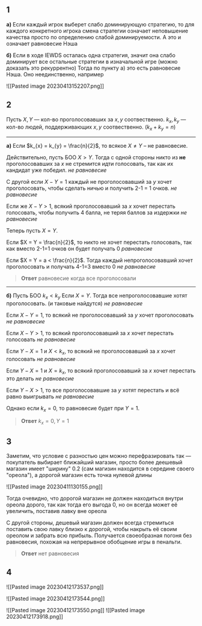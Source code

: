 ## 1
**а)** Если каждый игрок выберет слабо доминирующую стратегию, то для каждого конкретного игрока смена стратегии означает неповышение качества просто по определению слабой доминируемости. А это и означает равновесие Нэша

**б)** Если в ходе IEWDS осталась одна стратегия, значит она слабо доминирует все остальные стратегии в изначальной игре (можно доказать это рекуррентно) Тогда по пункту а) это есть равновесие Нэша. Оно неединственно, например

![[Pasted image 20230413152207.png]]

## 2
Пусть $X,Y$ — кол-во проголосовавших за $x,y$ соотвественно.
$k_{x}, k_{y}$ — кол-во людей, поддерживающих $x,y$ соотвественно.
($k_{x} + k_y = n$)

- - -

**a)** Если $k_{x} = k_{y} = \frac{n}{2}$, то всякое $X \neq Y$ – не равновесие. 

Действительно, пусть БОО $X > Y$. 
Тогда с одной стороны никто из **не** проголосовавших за $x$ не стремится идти голосовать, так как их кандидат уже победил. 
*не равновесие*

С другой если $X - Y = 1$ каждый не проголосовавший за $y$ хочет проголосовать, чтобы сделать ничью и получить 2-1 = 1 очков. 
*не равновесие*

Если же $X - Y > 1$, всякий проголосовавший за $x$ хочет перестать голосовать, чтобы получить 4 балла, не теряя баллов за издержки
*не равновесие*

Теперь пусть $X = Y$.

Если $X = Y = \frac{n}{2}$, то никто не хочет перестать голосовать, так как вместо 2-1=1 очков он будет получать 0
*равновесие*

Если $X = Y = a < \frac{n}{2}$. Тогда каждый непроголосовавший хочет проголосовать и получать 4-1=3 вместо 0
*не равновесие*

> **Ответ** равновесие когда все проголосовали

- - -

**б)** Пусть БОО $k_{x} < k_{y}$
Если $X = Y$. Тогда все непроголосовавшие хотят проголосовать. (и таковые найдутся)
*не равновесие*

Если $X - Y = 1$, то всякий не проголосовавший за $y$ хочет проголосовать
*не равновесие*

Если $X - Y > 1$, то всякий проголосовавший за $x$ хочет перестать голосовать
*не равновесие*

Если $Y - X = 1$ и $X < k_{x}$, то всякий не проголосовавший за $x$ хочет голосовать
*не равновесие*

Если $Y - X = 1$ и $X = k_{x}$, то всякий проголосовавший за $x$ хочет перестать это делать
*не равновесие*

Если $Y - X > 1$, то все проголосовавшие за $y$ хотят перестать и всё равно выигрывать 
*не равновесие*

Однако если $k_{x} = 0$, то равновесие будет при $Y = 1$.

> **Ответ** $k_{x} = 0, Y = 1$



## 3

Заметим, что условие с разностью цен можно перефразировать так — покупатель выбирает ближайший магазин, просто более деешевый магазин имеет "ширину" 0.2 (сам магизин находится в середине своего "ореола"), а дорогой магазин есть точка нулевой длины

![[Pasted image 20230411130155.png]]

Тогда очевидно, что дорогой магазин не должен находиться внутри ореола дорого, так как тогда его выгода 0, но он всегда может её увеличить, поставив лавку вне ореола

С другой стороны, дешевый магазин должен всегда стремиться поставить свою лавку близко к дорогой, чтобы накрыть её своим ореолом и забрать всю прибыль. Получается своеобразная погоня без равновесия, похожая на непрерывное обобщение игры в пенальти.

> **Ответ** нет равновесия

## 4

![[Pasted image 20230412173537.png]]

![[Pasted image 20230412173544.png]]

![[Pasted image 20230412173550.png]]
![[Pasted image 20230412173918.png]]

